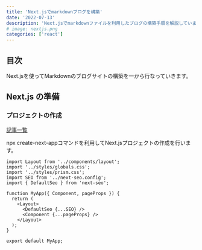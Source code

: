 ```yaml
---
title: 'Next.jsでmarkdownブログを構築'
date: '2022-07-13'
description: 'Next.jsでmarkdownファイルを利用したブログの構築手順を解説しています。'
# image: nextjs.png
categories: ['react']
---
```


## 目次

Next.jsを使ってMarkdownのブログサイトの構築を一から行なっていきます。

## Next.js の準備

### プロジェクトの作成

[記事一覧](/)

npx create-next-appコマンドを利用してNext.jsプロジェクトの作成を行います。

```js[class="line-numbers"]
import Layout from '../components/layout';
import '../styles/globals.css';
import '../styles/prism.css';
import SEO from '../next-seo.config';
import { DefaultSeo } from 'next-seo';

function MyApp({ Component, pageProps }) {
  return (
    <Layout>
      <DefaultSeo {...SEO} />
      <Component {...pageProps} />
    </Layout>
  );
}

export default MyApp;
```